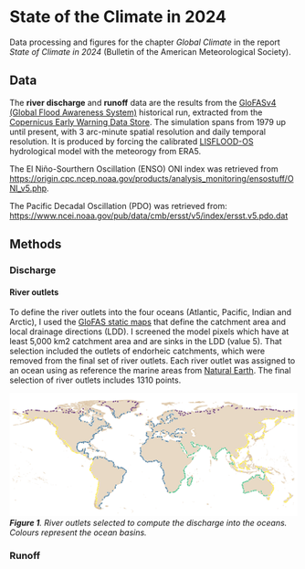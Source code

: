 # State of the Climate in 2024

Data processing and figures for the chapter _Global Climate_ in the report _State of Climate in 2024_ (Bulletin of the American Meteorological Society).

## Data

The **river discharge** and **runoff** data are the results from the [GloFASv4 (Global Flood Awareness System)](https://confluence.ecmwf.int/display/CEMS/Latest+operational+GloFAS+release) historical run, extracted from the [Copernicus Early Warning Data Store](https://ewds.climate.copernicus.eu/). The simulation spans from 1979 up until present, with 3 arc-minute spatial resolution and daily temporal resolution. It is produced by forcing the calibrated [LISFLOOD-OS](https://ec-jrc.github.io/lisflood/) hydrological model with the meteorogy from ERA5.

The El Niño-Sourthern Oscillation (ENSO) ONI index was retrieved from https://origin.cpc.ncep.noaa.gov/products/analysis_monitoring/ensostuff/ONI_v5.php.

The Pacific Decadal Oscillation (PDO) was retrieved from: https://www.ncei.noaa.gov/pub/data/cmb/ersst/v5/index/ersst.v5.pdo.dat

## Methods

### Discharge

#### River outlets

To define the river outlets into the four oceans (Atlantic, Pacific, Indian and Arctic), I used the [GloFAS static maps](https://data.jrc.ec.europa.eu/dataset/68050d73-9c06-499c-a441-dc5053cb0c86) that define the catchment area and local drainage directions (LDD). I screened the model pixels which have at least 5,000 km2 catchment area and are sinks in the LDD (value 5). That selection included the outlets of endorheic catchments, which were removed from the final set of river outlets. Each river outlet was assigned to an ocean using as reference the marine areas from [Natural Earth](https://www.naturalearthdata.com/downloads/10m-physical-vectors/10m-physical-labels/). The final selection of river outlets includes 1310 points.

![River Outlets](./notebook/river_outlets.png)
***Figure 1**. River outlets selected to compute the discharge into the oceans. Colours represent the ocean basins.*

### Runoff





